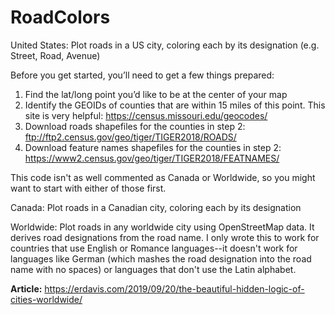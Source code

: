 # RoadColors

United States:
Plot roads in a US city, coloring each by its designation (e.g. Street, Road, Avenue)

Before you get started, you’ll need to get a few things prepared:

1. Find the lat/long point you’d like to be at the center of your map
2. Identify the GEOIDs of counties that are within 15 miles of this point. This site is very helpful: https://census.missouri.edu/geocodes/
3. Download roads shapefiles for the counties in step 2: 
ftp://ftp2.census.gov/geo/tiger/TIGER2018/ROADS/
4. Download feature names shapefiles for the counties in step 2: https://www2.census.gov/geo/tiger/TIGER2018/FEATNAMES/

This code isn't as well commented as Canada or Worldwide, so you might want to start with either of those first.

Canada:
Plot roads in a Canadian city, coloring each by its designation

Worldwide:
Plot roads in any worldwide city using OpenStreetMap data. It derives road designations from the road name. I only wrote this to work for countries that use English or Romance languages--it doesn't work for languages like German (which mashes the road designation into the road name with no spaces) or languages that don't use the Latin alphabet.


**Article:** https://erdavis.com/2019/09/20/the-beautiful-hidden-logic-of-cities-worldwide/
